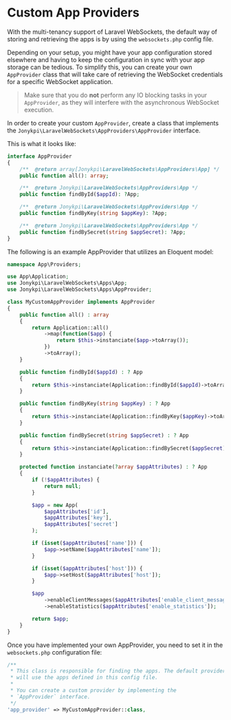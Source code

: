 # Custom App Providers

With the multi-tenancy support of Laravel WebSockets, the default way of storing and retrieving the apps is by using the `websockets.php` config file.

Depending on your setup, you might have your app configuration stored elsewhere and having to keep the configuration in sync with your app storage can be tedious. To simplify this, you can create your own `AppProvider` class that will take care of retrieving the WebSocket credentials for a specific WebSocket application.

> Make sure that you do **not** perform any IO blocking tasks in your `AppProvider`, as they will interfere with the asynchronous WebSocket execution.

In order to create your custom `AppProvider`, create a class that implements the `Jonykpi\LaravelWebSockets\AppProviders\AppProvider` interface.

This is what it looks like:

```php
interface AppProvider
{
    /**  @return array[Jonykpi\LaravelWebSockets\AppProviders\App] */
    public function all(): array;

    /**  @return Jonykpi\LaravelWebSockets\AppProviders\App */
    public function findById($appId): ?App;

    /**  @return Jonykpi\LaravelWebSockets\AppProviders\App */
    public function findByKey(string $appKey): ?App;

    /**  @return Jonykpi\LaravelWebSockets\AppProviders\App */
    public function findBySecret(string $appSecret): ?App;
}
```

The following is an example AppProvider that utilizes an Eloquent model:
```php
namespace App\Providers;

use App\Application;
use Jonykpi\LaravelWebSockets\Apps\App;
use Jonykpi\LaravelWebSockets\Apps\AppProvider;

class MyCustomAppProvider implements AppProvider
{
    public function all() : array
    {
        return Application::all()
            ->map(function($app) {
                return $this->instanciate($app->toArray());
            })
            ->toArray();
    }

    public function findById($appId) : ? App
    {
        return $this->instanciate(Application::findById($appId)->toArray());
    }

    public function findByKey(string $appKey) : ? App
    {
        return $this->instanciate(Application::findByKey($appKey)->toArray());
    }

    public function findBySecret(string $appSecret) : ? App
    {
        return $this->instanciate(Application::findBySecret($appSecret)->toArray());
    }

    protected function instanciate(?array $appAttributes) : ? App
    {
        if (!$appAttributes) {
            return null;
        }

        $app = new App(
            $appAttributes['id'],
            $appAttributes['key'],
            $appAttributes['secret']
        );

        if (isset($appAttributes['name'])) {
            $app->setName($appAttributes['name']);
        }

        if (isset($appAttributes['host'])) {
            $app->setHost($appAttributes['host']);
        }

        $app
            ->enableClientMessages($appAttributes['enable_client_messages'])
            ->enableStatistics($appAttributes['enable_statistics']);

        return $app;
    }
}
```

Once you have implemented your own AppProvider, you need to set it in the `websockets.php` configuration file:

```php	
/**
 * This class is responsible for finding the apps. The default provider
 * will use the apps defined in this config file.
 *
 * You can create a custom provider by implementing the
 * `AppProvider` interface.
 */
'app_provider' => MyCustomAppProvider::class,
```
